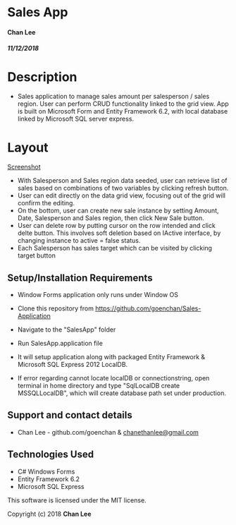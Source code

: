 # Sales App

#### Chan Lee
##### 11/12/2018

# Description
* Sales application to manage sales amount per salesperson / sales region. User can perform CRUD functionality linked to the grid view. App is built on Microsoft Form and Entity Framework 6.2, with local database linked by Microsoft SQL server express.

# Layout
[Screenshot](screenshot.png)
* With Salesperson and Sales region data seeded, user can retrieve list of sales based on combinations of two variables by clicking refresh button.
* User can edit directly on the data grid view, focusing out of the grid will confirm the editing. 
* On the bottom, user can create new sale instance by setting Amount, Date, Salesperson and Sales region, then click New Sale button.
* User can delete row by putting cursor on the row intended and click delte button. This involves soft deletion based on IActive interface, by changing instance to active = false status.
* Each Salesperson has sales target which can be visited by clicking target button

## Setup/Installation Requirements
  * Window Forms application only runs under Window OS

  - Clone this repository from 
  https://github.com/goenchan/Sales-Application

  - Navigate to the "SalesApp" folder

  - Run SalesApp.application file

  - It will setup application along with packaged Entity Framework & Microsoft SQL Express 2012 LocalDB.

  - If error regarding cannot locate localDB or connectionstring, open terminal in home directory and type "SqlLocalDB create MSSQLLocalDB", which will create database path set under production.

## Support and contact details

  - Chan Lee - github.com/goenchan & chanethanlee@gmail.com


## Technologies Used

  - C# Windows Forms
  - Entity Framework 6.2
  - Microsoft SQL Express
  
This software is licensed under the MIT license.

Copyright (c) 2018 **Chan Lee**